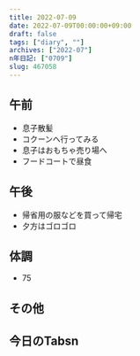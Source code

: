 ```yaml
---
title: 2022-07-09
date: 2022-07-09T00:00:00+09:00
draft: false
tags: ["diary", ""]
archives: ["2022-07"]
n年日記: ["0709"]
slug: 467058
---
```

## 午前
- 息子散髪
- コクーンへ行ってみる
- 息子はおもちゃ売り場へ
- フードコートで昼食
## 午後
- 帰省用の服などを買って帰宅
- 夕方はゴロゴロ
## 体調
- 75
## その他
## 今日のTabsn